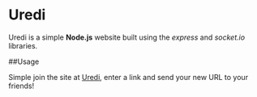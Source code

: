 # Uredi

Uredi is a simple **Node.js** website built using the *express* and *socket.io* libraries.

##Usage

Simple join the site at [Uredi](http://uredi.herokuapp.com), enter a link and send your new URL to your friends!